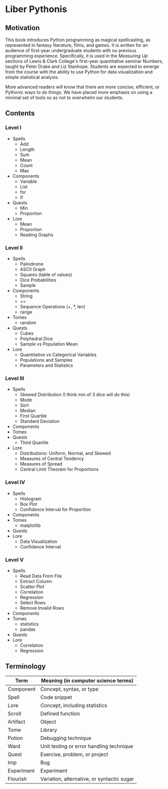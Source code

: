 # Liber Pythonis

## Motivation

This book introduces Python programming as magical spellcasting, as represented in fantasy literature, films, and games. It is written for an audience of first-year undergraduate students with no previous programming experience. Specifically, it is used in the *Measuring Up* sections of Lewis & Clark College's first-year quantitative seminar Numbers, taught by Peter Drake and Liz Stanhope. Students are expected to emerge from the course with the ability to use Python for data visualization and simple statistical analysis.

More advanced readers will know that there are more concise, efficient, or Pythonic ways to do things. We have placed more emphasis on using a minimal set of tools so as not to overwhelm our students.


## Contents

### Level I

* Spells
    * Add
    * Length
    * Sum
    * Mean
    * Count
    * Max
* Components
    * Variable
    * List
    * for
    * if
* Quests
    * Min
    * Proportion
* Lore
    * Mean
    * Proportion
    * Reading Graphs
    
### Level II

* Spells
    * Palindrome
    * ASCII Graph
    * Squares (table of values)
    * Dice Probabilities
    * Sample
* Components
    * String
    * +=
    * Sequence Operations (+, *, len)
    * range
* Tomes
    * random
* Quests
    * Cubes
    * Polyhedral Dice
    * Sample vs Population Mean
* Lore
    * Quantitative vs Categorical Variables
    * Populations and Samples
    * Parameters and Statistics
    
### Level III

* Spells
    * Skewed Distribution (I think min of 3 dice will do this)
    * Mode
    * Sort
    * Median
    * First Quartile
    * Standard Deviation
* Components
* Tomes
* Quests
    * Third Quartile
* Lore
    * Distributions: Uniform, Normal, and Skewed
    * Measures of Central Tendency
    * Measures of Spread
    * Central Limit Theorem for Proportions
    
### Level IV

* Spells
    * Histogram
    * Box Plot
    * Confidence Interval for Proportion
* Components
* Tomes
    * matplotlib
* Quests
* Lore
    * Data Visualization
    * Confidence Interval
    
### Level V

* Spells
    * Read Data From File
    * Extract Column
    * Scatter Plot
    * Correlation
    * Regression
    * Select Rows
    * Remove Invalid Rows
* Components
* Tomes
    * statistics
    * pandas
* Quests
* Lore
    * Correlation
    * Regression
    
## Terminology

| Term | Meaning (in computer science terms) |
| --- | --- |
| Component | Concept, syntax, or type |
| Spell | Code snippet |
| Lore | Concept, including statistics |
| Scroll | Defined function |
| Artifact | Object |
| Tome | Library |
| Potion | Debugging technique |
| Ward | Unit testing or error handling technique |
| Quest | Exercise, problem, or project |
| Imp | Bug |
| Experiment | Experiment |
| Flourish | Variation, alternative, or syntactic sugar |

